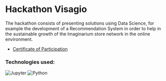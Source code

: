# Hackathon Visagio

The hackathon consists of presenting solutions using Data Science, for example the development of a Recommendation System in order to help in the sustainable growth of the Imaginarium store network in the online environment.

- [Certificate of Participation](https://visagio.com/univisagio/certificado/5672294683)

### Technologies used:

![Jupyter](https://img.shields.io/badge/Made%20with-Jupyter-orange?style=for-the-badge&logo=Jupyter)
![Python](https://img.shields.io/badge/-python-110B90?style=for-the-badge&logo=python&logoColor=BCBF00)

